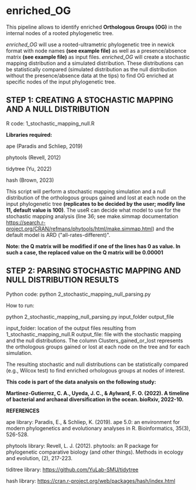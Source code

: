# enriched_OG
This pipeline allows to identify  enriched **Orthologous Groups (OG)** in the internal nodes of a rooted phylogenetic tree.

*enriched_OG* will use a rooted-ultrametric phylogenetic tree in newick format with node names **(see example file)** as well as a presence/absence matrix **(see example file)** as input files. *enriched_OG* will create a stochastic mapping distribution and a simulated distribution. These distributions can be statistically compared (simulated distribution as the null distribution without the presence/absence data at the tips) to find OG enriched at specific nodes of the input phylogenetic tree. 

## STEP 1: CREATING A STOCHASTIC MAPPING AND A NULL DISTRIBUTION ##
R code: 1_stochastic_mapping_null.R

**Libraries required:**  

ape (Paradis and Schliep, 2019)  

phytools (Revell, 2012)  

tidytree (Yu, 2022)  

hash (Brown, 2023)  

This script will perform a stochastic mapping simulation and a null distribution of the orthologous groups gained and lost at each node on the input phylogenetic tree **(replicates to be decided by the user; modify line 11, default value is 100)**. The useR can decide what model to use for the stochastic mapping analysis (line 36; see make.simmap documentation https://search.r-project.org/CRAN/refmans/phytools/html/make.simmap.html) and the default model is ARD ("all-rates-different)".

**Note: the Q matrix will be modified if one of the lines has 0 as value. In such a case, the replaced value on the Q matrix will be 0.00001**

## STEP 2: PARSING STOCHASTIC MAPPING AND NULL DISTRIBUTION RESULTS ##

Python code: python 2_stochastic_mapping_null_parsing.py

How to run:  

python 2_stochastic_mapping_null_parsing.py input_folder output_file

input_folder: location of the output files resulting from 1_stochastic_mapping_null.R
output_file: file with the stochastic mapping and the null distributions. The column Clusters_gained_or_lost represents the orthologous groups gained or lost at each node on the tree and for each simulation.  

The resulting stochastic and null distributions can be statistically compared (e.g., Wilcox test) to find enriched orhologous groups at nodes of interest.

**This code is part of the data analysis on the following study:**  

**Martinez-Gutierrez, C. A., Uyeda, J. C., & Aylward, F. O. (2022). A timeline of bacterial and archaeal diversification in the ocean. bioRxiv, 2022-10.**  

**REFERENCES**  

ape library: Paradis, E., & Schliep, K. (2019). ape 5.0: an environment for modern phylogenetics and evolutionary analyses in R. Bioinformatics, 35(3), 526-528. 

phytools library: Revell, L. J. (2012). phytools: an R package for phylogenetic comparative biology (and other things). Methods in ecology and evolution, (2), 217-223. 

tiditree library: https://github.com/YuLab-SMU/tidytree 

hash library: https://cran.r-project.org/web/packages/hash/index.html 


